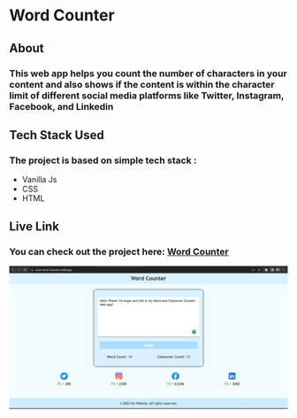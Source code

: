 # Word Counter

## About 

### This web app helps you count the number of characters in your content and also shows if the content is within the character limit of different social media platforms like Twitter, Instagram, Facebook, and Linkedin

## Tech Stack Used

### The project is based on simple tech stack : 
- Vanilla Js
- CSS
- HTML

## Live Link

### You can check out the project here: [Word Counter](https://count-word-character.netlify.app/)

![Live Project Image](https://github.com/kajal1801/WordCounter/blob/main/img/live.png?raw=true)